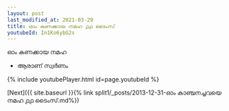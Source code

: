 ```yaml
---
layout: post
last_modified_at: 2021-03-29
title: ഓം കണക്കായ നമഹ ൧൧ ടൈംസ്
youtubeId: In1Ko6ybG2s
---
```

 
 
 ഓം കണക്കായ നമഹ 
 
 -  ആരാണ് സ്വർണം 
 
  
 
  
 
 
 
 
 
 


{% include youtubePlayer.html id=page.youtubeId %}
 
[Next]({{ site.baseurl }}{% link  split1/_posts/2013-12-31-ഓം കാഞ്ചനച്ചവയെ നമഹ ൧൧ ടൈംസ്.md%})
 

